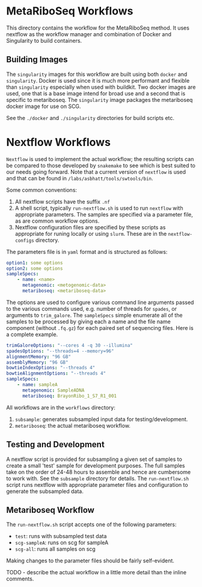 # MetaRiboSeq Workflows

This directory contains the workflow for the MetaRiboSeq method.
It uses nextflow as the workflow manager and combination of
Docker and Singularity to build containers.

## Building Images

The `singularity` images for this workflow are built using both `docker`
and `singularity`. Docker is used since it is much more performant and
flexible than `singularity` especially when used with buildkit. Two
docker images are used, one that is a base image intend for broad
use and a second that is specific to metariboseq. The `singularity` image
packages the metariboseq docker image for use on SCG.

See the `./docker` and `./singularity` directories for build scripts etc.

# Nextflow Workflows

`Nextflow` is used to implement the actual workflow; the resulting scripts
can be compared to those developed by `snakemake` to see which is best suited
to our needs going forward. Note that a current version of `nextflow` is used
and that can be found in `/labs/asbhatt/tools/swtools/bin`.

Some common conventions:

1. All nextflow scripts have the suffix `.nf`
2. A shell script, typically `run-nextflow.sh` is used to run `nextflow` with
appropriate parameters. The samples are specified via a parameter file,
as are common workflow options.
3. Nextflow configuration files are specified by these scripts as appropriate
for runing locally or using `slurm`. These are in the `nextflow-configs`
directory.

The parameters file is in `yaml` format and is structured as follows:

```yaml
option1: some options
option2: some options
sampleSpecs:
    - name: <name>
      metagenomic: <metogenomic-data>
      metariboseq: <metariboseq-data>
```

The options are used to configure various command line arguments
passed to the various commands used, e.g. number of threads for `spades`,
or arguments to `trim_galore`. The `sampleSpecs` simple enumerate all
of the samples to be processed by giving each a name and the file name
component (without `.fq.gz`) for each paired set of sequencing files.
Here is a complete example.

```yaml
trimGaloreOptions: "--cores 4 -q 30 --illumina"
spadesOptions: "--threads=4 --memory=96"
alignmentMemory: "96 GB"
assemblyMemory: "96 GB"
bowtieIndexOptions: "--threads 4"
bowtieAlignmentOptions: "--threads 4"
sampleSpecs:
    - name: sampleA
      metagenomic: SampleADNA
      metariboseq: BrayonRibo_1_S7_R1_001
```

All workflows are in the `workflows` directory:

1. `subsample`: generates subsampled input data for testing/development.
2. `metariboseq`: the actual metariboseq workflow.

## Testing and Development

A nextflow script is provided for subsampling a given set of samples to
create a small 'test' sample for development purposes. The full samples
take on the order of 24-48 hours to assemble and hence are cumbersome
to work with. See the `subsample` directory for details. The `run-nextflow.sh`
script runs nextflow with appropriate parameter files and configuration
to generate the subsampled data.

## Metariboseq Workflow

The `run-nextflow.sh` script accepts one of the following parameters:

- `test`: runs with subsampled test data
- `scg-sampleA`: runs on scg for sampleA
- `scg-all`: runs all samples on scg

Making changes to the parameter files should be fairly self-evident.

TODO - describe the actual workflow in a little more detail
than the inline comments.

